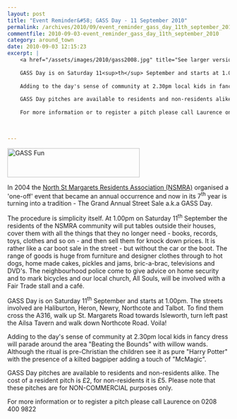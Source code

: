 ```yaml
---
layout: post
title: "Event Reminder&#58; GASS Day - 11 September 2010"
permalink: /archives/2010/09/event_reminder_gass_day_11th_september_2010.html
commentfile: 2010-09-03-event_reminder_gass_day_11th_september_2010
category: around_town
date: 2010-09-03 12:15:23
excerpt: |
    <a href="/assets/images/2010/gass2008.jpg" title="See larger version of - GASS Fun"><img src="/assets/images/2010/gass2008_thumb.jpg" width="300" height="66" alt="GASS Fun" class="photo center" /></a>
    
    GASS Day is on Saturday 11<sup>th</sup> September and starts at 1.00pm. The streets involved are Haliburton, Heron, Newry, Northcote and Talbot. To find them cross the A316, walk up St. Margarets Road towards Isleworth, turn left past the Ailsa Tavern and walk down Northcote Road. Voila!
    
    Adding to the day's sense of community at 2.30pm local kids in fancy dress will parade around the area "Beating the Bounds" with willow wands. Although the ritual is pre-Christian the children see it as pure "Harry Potter" with the presence of a kilted bagpiper adding a touch of "McMagic".
    
    GASS Day pitches are available to residents and non-residents alike. The cost of a resident pitch is £2, for non-residents it is £5. Please note that these pitches are for NON-COMMERCIAL purposes only.
    
    For more information or to register a pitch please call Laurence on 0208 400 9822
    
    

---
```


<a href="/assets/images/2010/gass2008.jpg" title="See larger version of - GASS Fun"><img src="/assets/images/2010/gass2008_thumb.jpg" width="300" height="66" alt="GASS Fun" class="photo center" /></a>

In 2004 the [North St Margarets Residents Association (NSMRA)](http://www.nsmra.co.uk/) organised a 'one-off' event that became an annual occurrence and now in its 7<sup>th</sup> year is turning into a tradition - The Grand Annual Street Sale a.k.a GASS Day.

The procedure is simplicity itself. At 1.00pm on Saturday 11<sup>th</sup> September the residents of the NSMRA community will put tables outside their houses, cover them with all the things that they no longer need - books, records, toys, clothes and so on - and then sell them for knock down prices. It is rather like a car boot sale in the street - but without the car or the boot. The range of goods is huge from furniture and designer clothes through to hot dogs, home made cakes, pickles and jams, bric-a-brac, televisions and DVD's. The neighbourhood police come to give advice on home security and to mark bicycles and our local church, All Souls, will be involved with a Fair Trade stall and a café.

GASS Day is on Saturday 11<sup>th</sup> September and starts at 1.00pm. The streets involved are Haliburton, Heron, Newry, Northcote and Talbot. To find them cross the A316, walk up St. Margarets Road towards Isleworth, turn left past the Ailsa Tavern and walk down Northcote Road. Voila!

Adding to the day's sense of community at 2.30pm local kids in fancy dress will parade around the area "Beating the Bounds" with willow wands. Although the ritual is pre-Christian the children see it as pure "Harry Potter" with the presence of a kilted bagpiper adding a touch of "McMagic".

GASS Day pitches are available to residents and non-residents alike. The cost of a resident pitch is £2, for non-residents it is £5. Please note that these pitches are for NON-COMMERCIAL purposes only.

For more information or to register a pitch please call Laurence on 0208 400 9822
